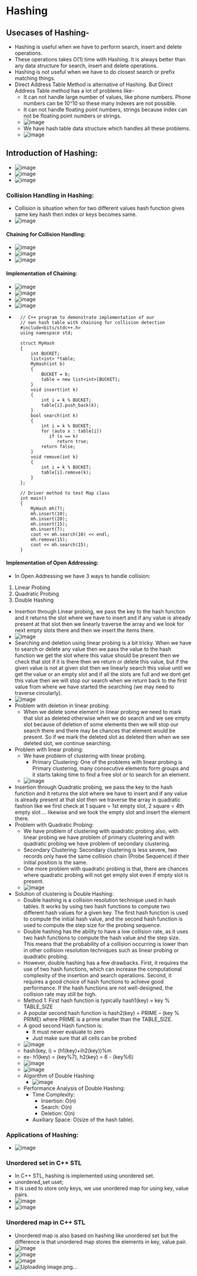 # Hashing

## Usecases of Hashing-

- Hashing is useful when we have to perform search, insert and delete operations.
- These operations takes O(1) time with Hashing. It is always better than any data structure for search, insert and delete operations.
- Hashing is not useful when we have to do closest search or prefix matching things.
- Direct Address Table Method is alternative of Hashing. But Direct Address Table method has a lot of problems like-
  - It can not handle large number of values, like phone numbers. Phone numbers can be 10^10 so these many indexes are not possible.
  - It can not handle floating point numbers, strings because index can not be floating point numbers or strings.
  - ![image](https://github.com/shubham-156760530/DSA-Questions/assets/59314528/4d0a372f-457b-4c07-ac31-c95f011298ab)
  - We have hash table data structure which handles all these problems.
  - ![image](https://github.com/shubham-156760530/DSA-Questions/assets/59314528/948a9341-6629-43fa-8d5d-3e0a19d7b9e7)
## Introduction of Hashing:
  - ![image](https://github.com/shubham-156760530/DSA-Questions/assets/59314528/22fea65f-1042-4f40-8456-112a1a510c71)
  - ![image](https://github.com/shubham-156760530/DSA-Questions/assets/59314528/3e552b6a-4057-41c5-9ea6-98f1457d8549)
  - ![image](https://github.com/shubham-156760530/DSA-Questions/assets/59314528/aaf64e22-7c06-45a0-81a2-37968d41d28e)
### Collision Handling in Hashing:
  - Collision is situation when for two different values hash function gives same key hash then index or keys becomes same.
  - ![image](https://github.com/shubham-156760530/DSA-Questions/assets/59314528/7c0d318b-dc69-4b61-ae26-8a0a327f072e)
#### Chaining for Collision Handling:
  - ![image](https://github.com/shubham-156760530/DSA-Questions/assets/59314528/841ce21d-b077-4023-b301-68bd2554032b)
  - ![image](https://github.com/shubham-156760530/DSA-Questions/assets/59314528/a20b7eb2-6587-4989-81bc-61b081b93041)
  - ![image](https://github.com/shubham-156760530/DSA-Questions/assets/59314528/e4014230-9e9a-4905-8ff8-d4eb00f36653)
#### Implementation of Chaining:
  - ![image](https://github.com/shubham-156760530/DSA-Questions/assets/59314528/b36d78bc-5f41-4f2c-9fe0-d710cabe2e84)
  - ![image](https://github.com/shubham-156760530/DSA-Questions/assets/59314528/c6247958-a821-439e-9f4b-1ff22f16ac4f)
  - ![image](https://github.com/shubham-156760530/DSA-Questions/assets/59314528/97043738-e531-4219-945d-03e14b34adcc)
  - ![image](https://github.com/shubham-156760530/DSA-Questions/assets/59314528/0960efbf-0f7b-4f15-8d93-68f0ab4e5fc6)
  -       // C++ program to demonstrate implementation of our 
          // own hash table with chaining for collision detection 
          #include<bits/stdc++.h>
          using namespace std;
          
          struct MyHash
          {
              int BUCKET;
              list<int> *table;
              MyHash(int b)
              {
                  BUCKET = b;
                  table = new list<int>[BUCKET];
              }
              void insert(int k)
              {
                  int i = k % BUCKET;
                  table[i].push_back(k);
              }
              bool search(int k)
              {
                  int i = k % BUCKET;
                  for (auto x : table[i])
                     if (x == k)
                        return true;
                  return false;      
              }
              void remove(int k)
              {
                  int i = k % BUCKET;
                  table[i].remove(k);
              }
          };
          
          // Driver method to test Map class 
          int main() 
          { 
              MyHash mh(7);
              mh.insert(10);
              mh.insert(20);
              mh.insert(15);
              mh.insert(7);
              cout << mh.search(10) << endl;
              mh.remove(15);
              cout << mh.search(15);
          }

#### Implementation of Open Addressing:
  - In Open Addressing we have 3 ways to handle collision:
  1. Linear Probing
  2. Quadratic Probing
  3. Double Hashing
  - Insertion through Linear probing, we pass the key to the hash function and it returns the slot where we have to insert and if any value is already present at that slot then we linearly traverse the array and we look for next empty slots there and then we insert the items there.
  - ![image](https://github.com/shubham-156760530/DSA-Questions/assets/59314528/51456eb0-ab57-46d1-b1a8-2213afaaa893)
  - Searching and deletion using linear probing is a bit tricky. When we have to search or delete any value then we pass the value to the hash function we get the slot where this value should be present then we check that slot if it is there then we return or delete this value, but if the given value is not at given slot then we linearly search this value until we get the value or an empty slot and if all the slots are full and we dont get this value then we will stop our search when we return back to the first value from where we have started the searching (we may need to traverse circularly).
  - ![image](https://github.com/shubham-156760530/DSA-Questions/assets/59314528/a889c82d-90cf-464b-8924-b1d64c910820)
  - Problem with deletion in linear probing:
    - When we delete some element in linear probing we need to mark that slot as deleted otherwise when we do search and we see empty slot because of deletion of some elements then we will stop our search there and there may be chances that element would be present. So if we mark the deleted slot as deleted then when we see deleted slot, we continue searching.
  - Problem with linear probing:
    - We have problem of clustering with linear probing.
      - Primary Clustering: One of the problems with linear probing is Primary clustering, many consecutive elements form groups and it starts taking time to find a free slot or to search for an element.
    - ![image](https://github.com/shubham-156760530/DSA-Questions/assets/59314528/7c38539c-f2bc-4947-8f44-5ae29e18236e)
  - Insertion through Quadratic probing, we pass the key to the hash function and it returns the slot where we have to insert and if any value is already present at that slot then we traverse the array in quadratic fashion like we first check at 1 square = 1st empty slot, 2 square = 4th empty slot ... likewise and we took the empty slot and insert the element there.
  - Problem with Quadratic Probing:
    - We have problem of clustering with quadratic probing also, with linear probing we have problem of primary clustering and with quadratic probing we have problem of secondary clustering.
    - Secondary Clustering: Secondary clustering is less severe, two records only have the same collision chain (Probe Sequence) if their initial position is the same.
    - One more problem with quadratic probing is that, there are chances where quadratic probing will not get empty slot even if empty slot is present.
    - ![image](https://github.com/shubham-156760530/DSA-Questions/assets/59314528/749eb89f-a5cf-4b54-85cb-190622547016)
  - Solution of clustering is Double Hashing:
    - Double hashing is a collision resolution technique used in hash tables. It works by using two hash functions to compute two different hash values for a given key. The first hash function is used to compute the initial hash value, and the second hash function is used to compute the step size for the probing sequence.
    - Double hashing has the ability to have a low collision rate, as it uses two hash functions to compute the hash value and the step size. This means that the probability of a collision occurring is lower than in other collision resolution techniques such as linear probing or quadratic probing.
    - However, double hashing has a few drawbacks. First, it requires the use of two hash functions, which can increase the computational complexity of the insertion and search operations. Second, it requires a good choice of hash functions to achieve good performance. If the hash functions are not well-designed, the collision rate may still be high.
    - Method 1: First hash function is typically hash1(key) = key % TABLE_SIZE
    - A popular second hash function is hash2(key) = PRIME – (key % PRIME) where PRIME is a prime smaller than the TABLE_SIZE.
    - A good second Hash function is:
      - It must never evaluate to zero
      - Just make sure that all cells can be probed 
    - ![image](https://github.com/shubham-156760530/DSA-Questions/assets/59314528/7898ed8b-5034-47d5-9e94-bd719c6177f9)
    - hash(key, i) = (h1(key)+ih2(key))%m
    - ex- h1(key) = (key%7), h2(key) = 6 - (key%6)
    - ![image](https://github.com/shubham-156760530/DSA-Questions/assets/59314528/99574efc-c715-4a00-96a7-bdd0cfd272c8)
    - ![image](https://github.com/shubham-156760530/DSA-Questions/assets/59314528/ef46b974-0b47-437f-aaca-7e7e1783c514)
    - Algorithm of Double Hashing:
      - ![image](https://github.com/shubham-156760530/DSA-Questions/assets/59314528/2736a9c9-75f0-4b8a-a198-de6e0a5d3d0e)
    - Performance Analysis of Double Hashing: 
      - Time Complexity:
        - Insertion: O(n)
        - Search: O(n)
        - Deletion: O(n)
      - Auxiliary Space: O(size of the hash table).
### Applications of Hashing:
  - ![image](https://github.com/shubham-156760530/DSA-Questions/assets/59314528/a7298ad9-f7ea-4c75-a7d8-160866b67a01)

### Unordered set in C++ STL

- In C++ STL, hashing is implemented using unordered set.
- unordered_set<int> uset;
- It is used to store only keys, we use unordered map for using key, value pairs.
- ![image](https://github.com/shubham-156760530/DSA-Questions/assets/59314528/bb0f03e4-639c-4e61-9292-d71e59a69dc9)
- ![image](https://github.com/shubham-156760530/DSA-Questions/assets/59314528/ee3fd226-1b0a-4d64-a0f0-8f8ead8c728f)

### Unordered map in C++ STL

- Unordered map is also based on hashing like unordered set but the difference is that unordered map stores the elements in key, value pair.
- ![image](https://github.com/shubham-156760530/DSA-Questions/assets/59314528/d4550bb1-abcd-4e9c-b063-dac8a0f7e492)
- ![image](https://github.com/shubham-156760530/DSA-Questions/assets/59314528/7df1477d-72e1-4d71-b6de-51bb26795e5a)
- ![image](https://github.com/shubham-156760530/DSA-Questions/assets/59314528/b71481aa-86d5-43a0-b351-747a491f13e1)
- ![Uploading image.png…]()





